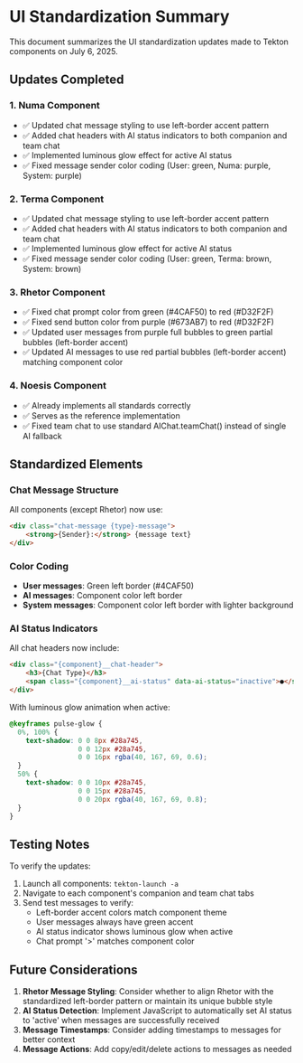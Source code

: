 # UI Standardization Summary

This document summarizes the UI standardization updates made to Tekton components on July 6, 2025.

## Updates Completed

### 1. Numa Component
- ✅ Updated chat message styling to use left-border accent pattern
- ✅ Added chat headers with AI status indicators to both companion and team chat
- ✅ Implemented luminous glow effect for active AI status
- ✅ Fixed message sender color coding (User: green, Numa: purple, System: purple)

### 2. Terma Component  
- ✅ Updated chat message styling to use left-border accent pattern
- ✅ Added chat headers with AI status indicators to both companion and team chat
- ✅ Implemented luminous glow effect for active AI status
- ✅ Fixed message sender color coding (User: green, Terma: brown, System: brown)

### 3. Rhetor Component
- ✅ Fixed chat prompt color from green (#4CAF50) to red (#D32F2F)
- ✅ Fixed send button color from purple (#673AB7) to red (#D32F2F)
- ✅ Updated user messages from purple full bubbles to green partial bubbles (left-border accent)
- ✅ Updated AI messages to use red partial bubbles (left-border accent) matching component color

### 4. Noesis Component
- ✅ Already implements all standards correctly
- ✅ Serves as the reference implementation
- ✅ Fixed team chat to use standard AIChat.teamChat() instead of single AI fallback

## Standardized Elements

### Chat Message Structure
All components (except Rhetor) now use:
```html
<div class="chat-message {type}-message">
    <strong>{Sender}:</strong> {message text}
</div>
```

### Color Coding
- **User messages**: Green left border (#4CAF50) 
- **AI messages**: Component color left border
- **System messages**: Component color left border with lighter background

### AI Status Indicators
All chat headers now include:
```html
<div class="{component}__chat-header">
    <h3>{Chat Type}</h3>
    <span class="{component}__ai-status" data-ai-status="inactive">●</span>
</div>
```

With luminous glow animation when active:
```css
@keyframes pulse-glow {
  0%, 100% {
    text-shadow: 0 0 8px #28a745, 
                 0 0 12px #28a745,
                 0 0 16px rgba(40, 167, 69, 0.6);
  }
  50% {
    text-shadow: 0 0 10px #28a745, 
                 0 0 15px #28a745,
                 0 0 20px rgba(40, 167, 69, 0.8);
  }
}
```

## Testing Notes

To verify the updates:
1. Launch all components: `tekton-launch -a`
2. Navigate to each component's companion and team chat tabs
3. Send test messages to verify:
   - Left-border accent colors match component theme
   - User messages always have green accent
   - AI status indicator shows luminous glow when active
   - Chat prompt '>' matches component color

## Future Considerations

1. **Rhetor Message Styling**: Consider whether to align Rhetor with the standardized left-border pattern or maintain its unique bubble style
2. **AI Status Detection**: Implement JavaScript to automatically set AI status to 'active' when messages are successfully received
3. **Message Timestamps**: Consider adding timestamps to messages for better context
4. **Message Actions**: Add copy/edit/delete actions to messages as needed